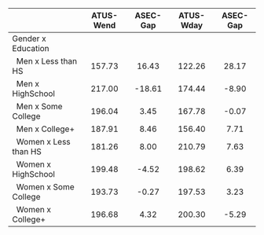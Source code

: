 
|                      |    ATUS-Wend |     ASEC-Gap |    ATUS-Wday |     ASEC-Gap |
| -------------------- | :----------: | :----------: | :----------: | :----------: |
| Gender x Education   |              |              |              |              |
| &nbsp;&nbsp;Men x Less than HS |       157.73 |        16.43 |       122.26 |        28.17 |
| &nbsp;&nbsp;Men x HighSchool |       217.00 |       -18.61 |       174.44 |        -8.90 |
| &nbsp;&nbsp;Men x Some College |       196.04 |         3.45 |       167.78 |        -0.07 |
| &nbsp;&nbsp;Men x College+ |       187.91 |         8.46 |       156.40 |         7.71 |
| &nbsp;&nbsp;Women x Less than HS |       181.26 |         8.00 |       210.79 |         7.63 |
| &nbsp;&nbsp;Women x HighSchool |       199.48 |        -4.52 |       198.62 |         6.39 |
| &nbsp;&nbsp;Women x Some College |       193.73 |        -0.27 |       197.53 |         3.23 |
| &nbsp;&nbsp;Women x College+ |       196.68 |         4.32 |       200.30 |        -5.29 |

